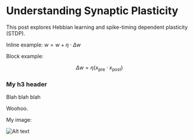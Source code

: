 # Understanding Synaptic Plasticity

This post explores Hebbian learning and spike-timing dependent plasticity (STDP).

Inline example: $w = w + \eta \cdot \Delta w$

Block example:

$$
\Delta w = \eta (x_{\text{pre}} \cdot x_{\text{post}})
$$

### My h3 header

Blah blah blah

Woohoo.

My image:

![Alt text](bptt_factorization_comp_graph_1a.png)